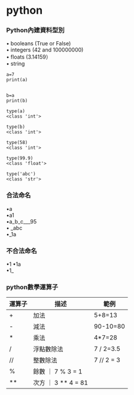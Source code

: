 # python
### Python內建資料型別  
• booleans (True or False)  
• integers (42 and 100000000)  
• floats (3.14159）  
• string  

```
a=7
print(a)


b=a
print(b)

type(a) 
<class 'int'>

type(b)
<class 'int'>

type(58)
<class 'int'>

type(99.9)
<class 'float'>

type('abc')
<class 'str'>

```

### 合法命名  

•a  
•a1  
•a_b_c___95  
• _abc  
•_1a  

### 不合法命名

•1 
•1a  
•1_  

### python數學運算子

運算子 | 描述  | 範例
-----| ------- | ----
+ | 加法 | 5+8=13
- | 減法 | 90-10=80  
* | 乘法 | 4*7=28
/ | 浮點數除法 | 7 / 2=3.5
// | 整數除法  | 7 // 2 = 3
%  | 餘數  ｜ 7 % 3 = 1
** | 次方 ｜  3 ** 4 = 81




